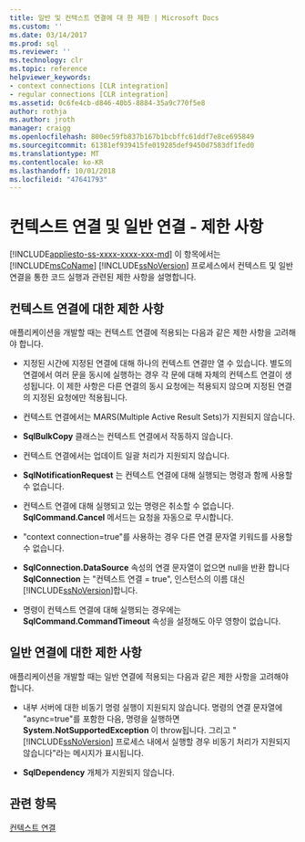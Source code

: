 ```yaml
---
title: 일반 및 컨텍스트 연결에 대 한 제한 | Microsoft Docs
ms.custom: ''
ms.date: 03/14/2017
ms.prod: sql
ms.reviewer: ''
ms.technology: clr
ms.topic: reference
helpviewer_keywords:
- context connections [CLR integration]
- regular connections [CLR integration]
ms.assetid: 0c6fe4cb-d846-40b5-8884-35a9c770f5e8
author: rothja
ms.author: jroth
manager: craigg
ms.openlocfilehash: 800ec59fb837b167b1bcbffc61ddf7e8ce695849
ms.sourcegitcommit: 61381ef939415fe019285def9450d7583df1fed0
ms.translationtype: MT
ms.contentlocale: ko-KR
ms.lasthandoff: 10/01/2018
ms.locfileid: "47641793"
---
```

# <a name="context-connections-and-regular-connections---restrictions"></a>컨텍스트 연결 및 일반 연결 - 제한 사항
[!INCLUDE[appliesto-ss-xxxx-xxxx-xxx-md](../../../includes/appliesto-ss-xxxx-xxxx-xxx-md.md)]
  이 항목에서는 [!INCLUDE[msCoName](../../../includes/msconame-md.md)] [!INCLUDE[ssNoVersion](../../../includes/ssnoversion-md.md)] 프로세스에서 컨텍스트 및 일반 연결을 통한 코드 실행과 관련된 제한 사항을 설명합니다.  
  
## <a name="restrictions-on-context-connections"></a>컨텍스트 연결에 대한 제한 사항  
 애플리케이션을 개발할 때는 컨텍스트 연결에 적용되는 다음과 같은 제한 사항을 고려해야 합니다.  
  
-   지정된 시간에 지정된 연결에 대해 하나의 컨텍스트 연결만 열 수 있습니다. 별도의 연결에서 여러 문을 동시에 실행하는 경우 각 문에 대해 자체의 컨텍스트 연결이 생성됩니다. 이 제한 사항은 다른 연결의 동시 요청에는 적용되지 않으며 지정된 연결의 지정된 요청에만 적용됩니다.  
  
-   컨텍스트 연결에서는 MARS(Multiple Active Result Sets)가 지원되지 않습니다.  
  
-   **SqlBulkCopy** 클래스는 컨텍스트 연결에서 작동하지 않습니다.  
  
-   컨텍스트 연결에서는 업데이트 일괄 처리가 지원되지 않습니다.  
  
-   **SqlNotificationRequest** 는 컨텍스트 연결에 대해 실행되는 명령과 함께 사용할 수 없습니다.  
  
-   컨텍스트 연결에 대해 실행되고 있는 명령은 취소할 수 없습니다. **SqlCommand.Cancel** 메서드는 요청을 자동으로 무시합니다.  
  
-   "context connection=true"를 사용하는 경우 다른 연결 문자열 키워드를 사용할 수 없습니다.  
  
-   **SqlConnection.DataSource** 속성의 연결 문자열이 없으면 null을 반환 합니다 **SqlConnection** 는 "컨텍스트 연결 = true", 인스턴스의 이름 대신 [!INCLUDE[ssNoVersion](../../../includes/ssnoversion-md.md)]합니다.  
  
-   명령이 컨텍스트 연결에 대해 실행되는 경우에는 **SqlCommand.CommandTimeout** 속성을 설정해도 아무 영향이 없습니다.  
  
## <a name="restrictions-on-regular-connections"></a>일반 연결에 대한 제한 사항  
 애플리케이션을 개발할 때는 일반 연결에 적용되는 다음과 같은 제한 사항을 고려해야 합니다.  
  
-   내부 서버에 대한 비동기 명령 실행이 지원되지 않습니다. 명령의 연결 문자열에 "async=true"를 포함한 다음, 명령을 실행하면 **System.NotSupportedException** 이 throw됩니다. 그리고 " [!INCLUDE[ssNoVersion](../../../includes/ssnoversion-md.md)] 프로세스 내에서 실행할 경우 비동기 처리가 지원되지 않습니다"라는 메시지가 표시됩니다.  
  
-   **SqlDependency** 개체가 지원되지 않습니다.  
  
## <a name="see-also"></a>관련 항목  
 [컨텍스트 연결](../../../relational-databases/clr-integration/data-access/context-connection.md)  
  
  
